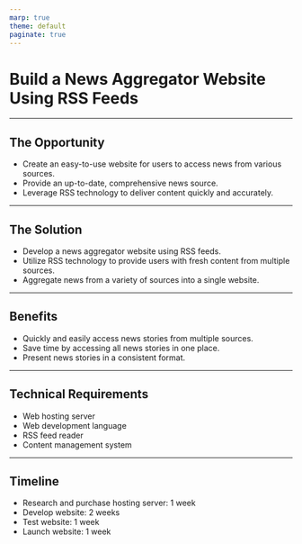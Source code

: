 ```yaml
---
marp: true
theme: default
paginate: true
---
```

# Build a News Aggregator Website Using RSS Feeds

---
## The Opportunity
* Create an easy-to-use website for users to access news from various sources.
* Provide an up-to-date, comprehensive news source.
* Leverage RSS technology to deliver content quickly and accurately.

---
## The Solution
* Develop a news aggregator website using RSS feeds.
* Utilize RSS technology to provide users with fresh content from multiple sources.
* Aggregate news from a variety of sources into a single website.

---
## Benefits
* Quickly and easily access news stories from multiple sources.
* Save time by accessing all news stories in one place.
* Present news stories in a consistent format.

---
## Technical Requirements
* Web hosting server
* Web development language
* RSS feed reader
* Content management system

---
## Timeline
* Research and purchase hosting server:  1 week
* Develop website:  2 weeks
* Test website:  1 week
* Launch website:  1 week
  
